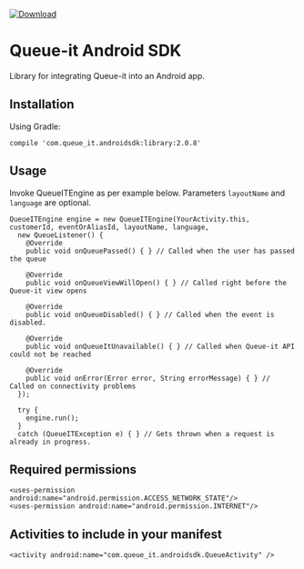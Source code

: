 [ ![Download](https://api.bintray.com/packages/queueit/maven/com.queue_it.androidsdk/images/download.svg) ](https://bintray.com/queueit/maven/com.queue_it.androidsdk/_latestVersion)

# Queue-it Android SDK

Library for integrating Queue-it into an Android app.

## Installation

Using Gradle:

    compile 'com.queue_it.androidsdk:library:2.0.8'

## Usage

Invoke QueueITEngine as per example below. Parameters `layoutName` and `language` are optional.

    QueueITEngine engine = new QueueITEngine(YourActivity.this, customerId, eventOrAliasId, layoutName, language,
      new QueueListener() {
        @Override
        public void onQueuePassed() { } // Called when the user has passed the queue

        @Override
        public void onQueueViewWillOpen() { } // Called right before the Queue-it view opens

        @Override
        public void onQueueDisabled() { } // Called when the event is disabled.

        @Override
        public void onQueueItUnavailable() { } // Called when Queue-it API could not be reached

        @Override
        public void onError(Error error, String errorMessage) { } // Called on connectivity problems
      });

      try {
        engine.run();
      }
      catch (QueueITException e) { } // Gets thrown when a request is already in progress.


## Required permissions

    <uses-permission android:name="android.permission.ACCESS_NETWORK_STATE"/>
    <uses-permission android:name="android.permission.INTERNET"/>

## Activities to include in your manifest

    <activity android:name="com.queue_it.androidsdk.QueueActivity" />
